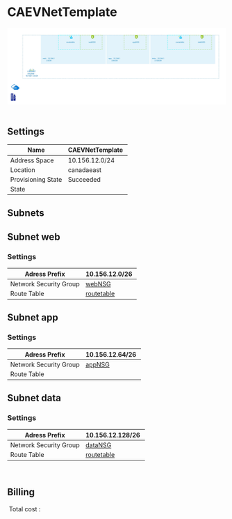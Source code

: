 # CAEVNetTemplate 
![alt text](/../assets/445c4c6e14d141e0b217ffca906ce63d.jpg) 
## Settings


| Name | CAEVNetTemplate  |
| --- | --- |
| Address Space | 10.156.12.0/24  |
| Location | canadaeast  |
| Provisioning State | Succeeded  |
| State |   |


## Subnets

## Subnet web

### Settings


| Adress Prefix | 10.156.12.0/26  |
| --- | --- |
| Network Security Group | [webNSG](webNSG--2145745860.md)  |
| Route Table | [routetable](routetable--496314456.md)  |

## Subnet app

### Settings


| Adress Prefix | 10.156.12.64/26  |
| --- | --- |
| Network Security Group | [appNSG](appNSG-351641189.md)  |
| Route Table |   |

## Subnet data

### Settings


| Adress Prefix | 10.156.12.128/26  |
| --- | --- |
| Network Security Group | [dataNSG](dataNSG-1352080205.md)  |
| Route Table | [routetable](routetable--496314456.md)  |

 
## Billing
 Total cost : 
